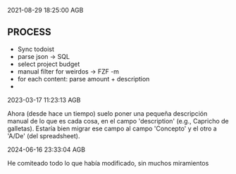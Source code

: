 2021-08-29 18:25:00 AGB

## PROCESS

* Sync todoist
* parse json -> SQL
* select project budget
* manual filter for weirdos -> FZF -m
* for each content: parse amount + description
* 

2023-03-17 11:23:13 AGB

Ahora (desde hace un tiempo) suelo poner una pequeña descripción manual de lo que es cada cosa, en el campo 'description' (e.g., Capricho de galletas).
Estaría bien migrar ese campo al campo 'Concepto' y el otro a 'A/De' (del spreadsheet).

2024-06-16 23:33:04 AGB

He comiteado todo lo que había modificado, sin muchos miramientos


